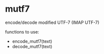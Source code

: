 # mutf7
encode/decode modified UTF-7 (IMAP UTF-7)

functions to use:
 * encode_mutf7(text) 
 * decode_mutf7(text) 
